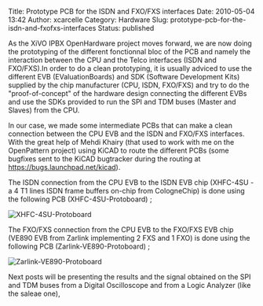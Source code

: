 Title: Prototype PCB for the ISDN and FXO/FXS interfaces
Date: 2010-05-04 13:42
Author: xcarcelle
Category: Hardware
Slug: prototype-pcb-for-the-isdn-and-fxofxs-interfaces
Status: published

As the XiVO IPBX OpenHardware project moves forward, we are now doing
the prototyping of the different fonctionnal bloc of the PCB and namely
the interaction between the CPU and the Telco interfaces (ISDN and
FXO/FXS).In order to do a clean prototyping, it is usually adviced to
use the different EVB (EValuationBoards) and SDK (Software Development
Kits) supplied by the chip manufacturer (CPU, ISDN, FXO/FXS) and try to
do the "proof-of-concept" of the hardware design connecting the
different EVBs and use the SDKs provided to run the SPI and TDM buses
(Master and Slaves) from the CPU.

In our case, we made some intermediate PCBs that can make a clean
connection between the CPU EVB and the ISDN and FXO/FXS interfaces. With
the great help of Mehdi Khairy (that used to work with me on the
OpenPattern project) using KiCAD to route the different PCBs (some
bugfixes sent to the KiCAD bugtracker during the routing at
https://bugs.launchpad.net/kicad).

The ISDN connection from the CPU EVB to the ISDN EVB chip (XHFC-4SU - a
4 T1 lines ISDN frame buffers on-chip from CologneChip) is done using
the following PCB (XHFC-4SU-Protoboard) ;

![XHFC-4SU-Protoboard](/images/blog/.XHFC-4SU_Protoboard_m.jpg "XHFC-4SU-Protoboard, mai 2010")

The FXO/FXS connection from the CPU EVB to the FXO/FXS EVB chip (VE890
EVB from Zarlink implementing 2 FXS and 1 FXO) is done using the
following PCB (Zarlink-VE890-Protoboard) ;

![Zarlink-VE890-Protoboard](/images/blog/.Zarlink_VE890_Protoboard_m.jpg "Zarlink-VE890-Protoboard, mai 2010")

Next posts will be presenting the results and the signal obtained on the
SPI and TDM buses from a Digital Oscilloscope and from a Logic Analyzer
(like the saleae one),

</p>

